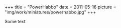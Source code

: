 +++
title = "PowerHabbo"
date = 2011-05-16
picture = "img/work/miniatures/powerhabbo.jpg"
+++

Some text
